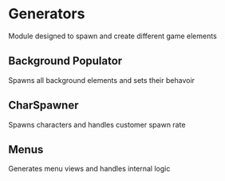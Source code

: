 # Generators

Module designed to spawn and create different game elements

## Background Populator

Spawns all background elements and sets their behavoir

## CharSpawner

Spawns characters and handles customer spawn rate

## Menus

Generates menu views and handles internal logic
